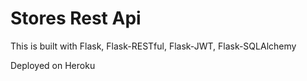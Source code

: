 # Stores Rest Api

This is built with Flask, Flask-RESTful, Flask-JWT, Flask-SQLAlchemy

Deployed on Heroku 